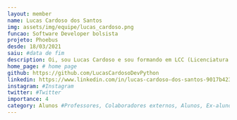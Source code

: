 ```yaml
---
layout: member
name: Lucas Cardoso dos Santos
img: assets/img/equipe/lucas_cardoso.png
funcao: Software Developer bolsista
projeto: Phoebus
desde: 18/03/2021
saiu: #data de fim
description: Oi, sou Lucas Cardoso e sou formando em LCC (Licenciatura em Ciência da Computação) na UFPB (Univercidade Federal da Paraíba) e sou bolsista do AYTY atuando como desenvolvedor no squad de PayStore da Phoebus tecnologia. Dentro do projeto eu trabalho como fullstack nas linguagens de Java, Go, JavaScript e TypeScript, tendo conhecimentos de Spring e Angular. Eu tenho paixão por Python e jogos, também tendo conhecimentos em C#, Blender e Unity, apesar de nunca ter tido oportunidades proficionais nessa área.
home_page: # home page
github: https://github.com/LucasCardosoDevPython
linkedin: https://www.linkedin.com/in/lucas-cardoso-dos-santos-9017b4233/
instagram: #Instagram
twitter: #Twitter
importance: 4
category: Alunos #Professores, Colaboradores externos, Alunos, Ex-alunos
---
```

